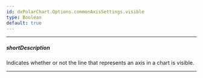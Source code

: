 ```yaml
---
id: dxPolarChart.Options.commonAxisSettings.visible
type: Boolean
default: true
---
```

---
##### shortDescription
Indicates whether or not the line that represents an axis in a chart is visible.

---
